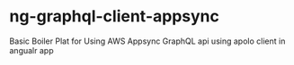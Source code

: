 # ng-graphql-client-appsync
 Basic Boiler Plat for Using AWS Appsync GraphQL api using apolo client in angualr app
